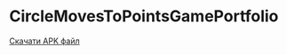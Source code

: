 # CircleMovesToPointsGamePortfolio

[Скачати APK файл](https://github.com/Vladislav1221224/CircleMovesToPointsGamePortfolio/releases/tag/1.0.0)
